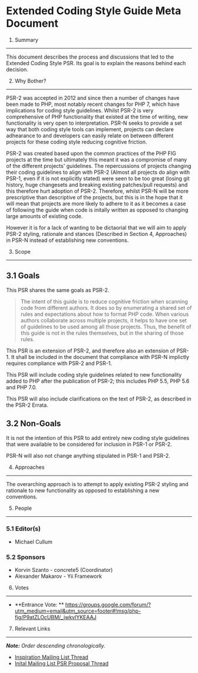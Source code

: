 Extended Coding Style Guide Meta Document
=========================================

1. Summary
----------

This document describes the process and discussions that led to the Extended Coding
Style PSR. Its goal is to explain the reasons behind each decision.

2. Why Bother?
--------------

PSR-2 was accepted in 2012 and since then a number of changes have been made to PHP,
most notably recent changes for PHP 7, which have implications for coding style
guidelines. Whilst PSR-2 is very comprehensive of PHP functionality that existed at
the time of writing, new functionality is very open to interpretation. PSR-N seeks
to provide a set way that both coding style tools can implement, projects can declare
adhearance to and developers can easily relate on between different projects for these
coding style reducing cognitive friction.

PSR-2 was created based upon the common practices of the PHP FIG projects at the time
but ultimately this meant it was a compromise of many of the different projects' guidelines.
The repercussions of projects changing their coding guidelines to align with PSR-2 (Almost
all projects do align with PSR-1, even if it is not explicitly stated) were seen to be too
great (losing git history, huge changesets and breaking existing patches/pull requests) and
this therefore hurt adoption of PSR-2. Therefore, whilst PSR-N will be more prescriptive
than descriptive of the projects, but this is in the hope that it will mean that projects
are more likely to adhere to it as it becomes a case of following the guide when code is
initally written as opposed to changing large amounts of existing code.

However it is for a lack of wanting to be dictaorial that we will aim to apply PSR-2
styling, rationale and stances (Described in Section 4, Approaches) in PSR-N instead of
establishing new conventions.

3. Scope
--------

## 3.1 Goals

This PSR shares the same goals as PSR-2.

> The intent of this guide is to reduce cognitive friction when scanning code from
> different authors. It does so by enumerating a shared set of rules and expectations
> about how to format PHP code.
> When various authors collaborate across multiple projects, it helps to have one set
> of guidelines to be used among all those projects. Thus, the benefit of this guide is
> not in the rules themselves, but in the sharing of those rules.

This PSR is an extension of PSR-2, and therefore also an extension of PSR-1. It shall be
included in the document that compliance with PSR-N implictly requires compliance with
PSR-2 and PSR-1.

This PSR will include coding style guidelines related to new functionality added to PHP
after the publication of PSR-2; this includes PHP 5.5, PHP 5.6 and PHP 7.0.

This PSR will also include clarifications on the text of PSR-2, as described in the
PSR-2 Errata.

## 3.2 Non-Goals

It is not the intention of this PSR to add entirely new coding style guidelines that
were available to be considered for inclusion in PSR-1 or PSR-2.

PSR-N will also not change anything stipulated in PSR-1 and PSR-2.

4. Approaches
-------------

The overarching approach is to attempt to apply existing PSR-2 styling and rationale to
new functionality as opposed to establishing a new conventions.


5. People
---------

### 5.1 Editor(s)

* Michael Cullum

### 5.2 Sponsors

* Korvin Szanto - concrete5 (Coordinator)
* Alexander Makarov - Yii Framework

6. Votes
--------

* **Entrance Vote: ** https://groups.google.com/forum/?utm_medium=email&utm_source=footer#!msg/php-fig/P9atZLOcUBM/_jwkvlYKEAAJ

7. Relevant Links
-----------------

_**Note:** Order descending chronologically._

* [Inspiration Mailing List Thread](https://groups.google.com/forum/?utm_medium=email&utm_source=footer#!topic/php-fig/wh9avopSR9k)
* [Inital Mailing List PSR Proposal Thread](https://groups.google.com/forum/?utm_medium=email&utm_source=footer#!topic/php-fig/MkFacLdfGso)
